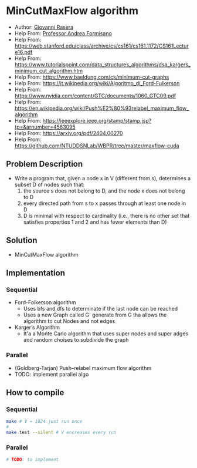 # MinCutMaxFlow algorithm
- Author: [Giovanni Rasera](https://github.com/GiovanniRaseraF)
- Help From: [Professor Andrea Formisano](https://users.dimi.uniud.it/~andrea.formisano/)
- Help From: https://web.stanford.edu/class/archive/cs/cs161/cs161.1172/CS161Lecture16.pdf
- Help From: https://www.tutorialspoint.com/data_structures_algorithms/dsa_kargers_minimum_cut_algorithm.htm
- Help From: https://www.baeldung.com/cs/minimum-cut-graphs
- Help From: https://it.wikipedia.org/wiki/Algoritmo_di_Ford-Fulkerson
- Help From: https://www.nvidia.com/content/GTC/documents/1060_GTC09.pdf
- Help From: https://en.wikipedia.org/wiki/Push%E2%80%93relabel_maximum_flow_algorithm
- Help From: https://ieeexplore.ieee.org/stamp/stamp.jsp?tp=&arnumber=4563095
- Help From: https://arxiv.org/pdf/2404.00270
- Help From: https://github.com/NTUDDSNLab/WBPR/tree/master/maxflow-cuda

## Problem Description
- Write a program that, given a node x in V (different from s), determines a subset D of nodes such that: 
    1.  the source s does not belong to D, and the node x does not belong to D 
    2. every directed path from s to x passes through at least one node in D 
    3. D is minimal with respect to cardinality 
      (i.e., there is no other set that satisfies properties 1 and 2 and has fewer elements than D)

## Solution
- MinCutMaxFlow algorithm

## Implementation
### Sequential 
- Ford-Folkerson algorithm
    - Uses bfs and dfs to determinate if the last node can be reached
    - Uses a new Graph called G' generate from G tha allows the algorithm to cut Nodes and not edges
- Karger’s Algorithm
    - It'a a Monte Carlo algorithm that uses super nodes and super adges and random choises to subdivide the graph

### Parallel
- (Goldberg-Tarjan) Push–relabel maximum flow algorithm
- TODO: implement parallel algo


## How to compile
### Sequential
```bash
make # V = 1024 just run once
#
make test --silent # V encreases every run
```
### Parallel
```bash
# TODO: to implement
```
